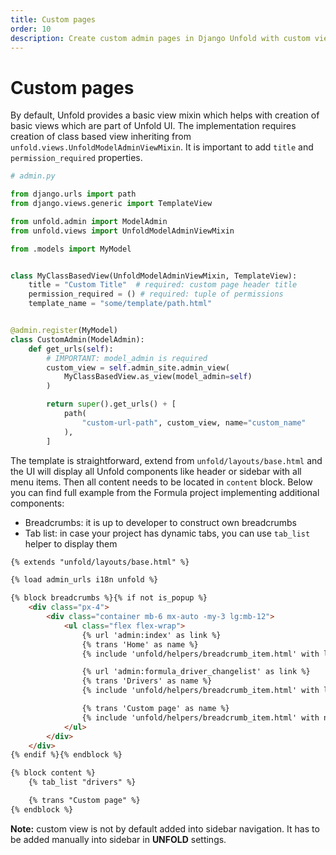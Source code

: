 ```yaml
---
title: Custom pages
order: 10
description: Create custom admin pages in Django Unfold with custom views, templates, breadcrumbs and tabs. Extend your Django admin interface with custom pages.
---
```


# Custom pages

By default, Unfold provides a basic view mixin which helps with creation of basic views which are part of Unfold UI. The implementation requires creation of class based view inheriting from `unfold.views.UnfoldModelAdminViewMixin`. It is important to add `title` and `permission_required` properties.

```python
# admin.py

from django.urls import path
from django.views.generic import TemplateView

from unfold.admin import ModelAdmin
from unfold.views import UnfoldModelAdminViewMixin

from .models import MyModel


class MyClassBasedView(UnfoldModelAdminViewMixin, TemplateView):
    title = "Custom Title"  # required: custom page header title
    permission_required = () # required: tuple of permissions
    template_name = "some/template/path.html"


@admin.register(MyModel)
class CustomAdmin(ModelAdmin):
    def get_urls(self):
        # IMPORTANT: model_admin is required
        custom_view = self.admin_site.admin_view(
            MyClassBasedView.as_view(model_admin=self)
        )

        return super().get_urls() + [
            path(
                "custom-url-path", custom_view, name="custom_name"
            ),
        ]
```

The template is straightforward, extend from `unfold/layouts/base.html` and the UI will display all Unfold components like header or sidebar with all menu items. Then all content needs to be located in `content` block. Below you can find full example from the Formula project implementing additional components:

- Breadcrumbs: it is up to developer to construct own breadcrumbs
- Tab list: in case your project has dynamic tabs, you can use `tab_list` helper to display them

```html
{% extends "unfold/layouts/base.html" %}

{% load admin_urls i18n unfold %}

{% block breadcrumbs %}{% if not is_popup %}
    <div class="px-4">
        <div class="container mb-6 mx-auto -my-3 lg:mb-12">
            <ul class="flex flex-wrap">
                {% url 'admin:index' as link %}
                {% trans 'Home' as name %}
                {% include 'unfold/helpers/breadcrumb_item.html' with link=link name=name %}

                {% url 'admin:formula_driver_changelist' as link %}
                {% trans 'Drivers' as name %}
                {% include 'unfold/helpers/breadcrumb_item.html' with link=link name=name %}

                {% trans 'Custom page' as name %}
                {% include 'unfold/helpers/breadcrumb_item.html' with name=name %}
            </ul>
        </div>
    </div>
{% endif %}{% endblock %}

{% block content %}
    {% tab_list "drivers" %}

    {% trans "Custom page" %}
{% endblock %}
```

**Note:** custom view is not by default added into sidebar navigation. It has to be added manually into sidebar in **UNFOLD** settings.
